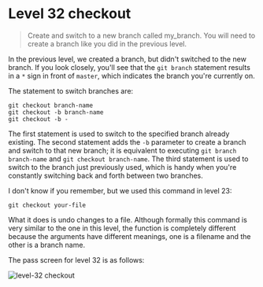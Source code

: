 
# Level 32 checkout

> Create and switch to a new branch called my_branch. You will need to create a branch like you did in the previous level.

In the previous level, we created a branch, but didn't switched to the new branch. If you look closely, you'll see that the `git branch` statement results in a `*` sign in front of `master`, which indicates the branch you're currently on.

The statement to switch branches are:

```shell
git checkout branch-name
git checkout -b branch-name
git checkout -b -
```

The first statement is used to switch to the specified branch already existing. The second statement adds the `-b` parameter to create a branch and switch to that new branch; it is equivalent to executing `git branch branch-name` and `git checkout branch-name`. The third statement is used to switch to the branch just previously used, which is handy when you're constantly switching back and forth between two branches.

I don't know if you remember, but we used this command in level 23:

```shell
git checkout your-file
```

What it does is undo changes to a file. Although formally this command is very similar to the one in this level, the function is completely different because the arguments have different meanings, one is a filename and the other is a branch name.

The pass screen for level 32 is as follows:

![level-32 checkout](images/level-32-checkout.png)
